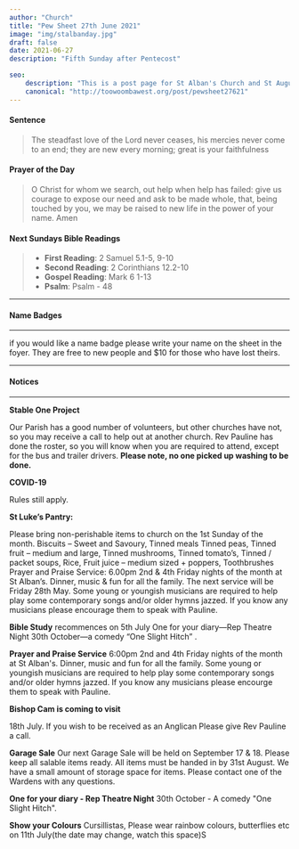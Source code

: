 ```yaml
---
author: "Church"
title: "Pew Sheet 27th June 2021"
image: "img/stalbanday.jpg"
draft: false
date: 2021-06-27
description: "Fifth Sunday after Pentecost"

seo: 
    description: "This is a post page for St Alban's Church and St Augustine's Church Toowoomba"
    canonical: "http://toowoombawest.org/post/pewsheet27621"
---
```



#### Sentence

> The steadfast love of the Lord never ceases, his mercies never come to an end; they are new every morning; great is your faithfulness

#### Prayer of the Day

> O Christ for whom we search, out help when help has failed: give us courage to expose our need and ask to be made whole, that, being touched by you, we may be raised to new life in the power of your name. Amen



#### Next Sundays Bible Readings
> * **First Reading**: 2 Samuel 5.1-5, 9-10
> * **Second Reading**: 2 Corinthians 12.2-10
> * **Gospel Reading**: Mark 6 1-13
> * **Psalm**: Psalm -  48

---

#### Name Badges
---
if you would like a name badge please write your name on the sheet in the foyer. They are free to new people and $10 for those who have lost theirs.

---
#### Notices
---

**Stable One Project**

Our Parish has a good number of volunteers,   but other churches have not, so you may receive a call to help out at        another church. Rev Pauline has done the roster, so you will know when you are required to attend, except for the bus and trailer drivers. **Please note, no one picked up washing to be done.**

**COVID-19**

Rules still apply.

**St Luke’s Pantry:**

Please bring non-perishable items to church on  the 1st Sunday of the month.   Biscuits – Sweet and Savoury, Tinned meals Tinned peas, Tinned fruit – medium and large, Tinned mushrooms, Tinned tomato’s, Tinned / packet soups, Rice, Fruit juice –   medium sized + poppers, Toothbrushes                                           
Prayer and Praise Service:
6.00pm 2nd & 4th Friday nights of the month at St Alban’s. Dinner, music & fun for all the family. The next service will be Friday 28th May. Some young or youngish musicians  are required to help play some  contemporary  songs and/or older hymns jazzed. If you know  any musicians  please encourage them to speak with Pauline. 

**Bible Study**
recommences on 5th July 
One for your diary—Rep Theatre Night 30th October—a comedy “One Slight Hitch” .

**Prayer and Praise Service**
6:00pm 2nd and 4th Friday nights of the month at St Alban's. Dinner, music and fun for all the family. Some young or youngish musicians are required to help play some contemporary songs and/or older hymns jazzed. If you know any musicians please encourge them to speak with Pauline.

**Bishop Cam is coming to visit**

18th July.  If you wish to be         received as an Anglican Please give Rev Pauline a call. 

**Garage Sale**
Our next Garage Sale will be held on September 17 & 18. Please keep all salable items ready. All items must be handed in by   31st August. We have a small amount of storage space for items. Please contact one of the Wardens with any questions. 

**One for your diary - Rep Theatre Night**
30th October - A comedy "One Slight Hitch".

**Show your Colours**
Cursillistas, Please wear rainbow colours, butterflies etc on 11th July(the date may change, watch this space)S